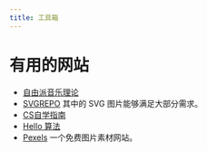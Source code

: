 ```yaml
---
title: 工具箱
---
```

# 有用的网站
- [自由派音乐理论](https://music-theory.aizcutei.com/)
- [SVGREPO](https://www.svgrepo.com/) 其中的 SVG 图片能够满足大部分需求。
- [CS自学指南](https://csdiy.wiki/)
- [Hello 算法](https://www.hello-algo.com/)
- [Pexels](https://www.pexels.com/) 一个免费图片素材网站。